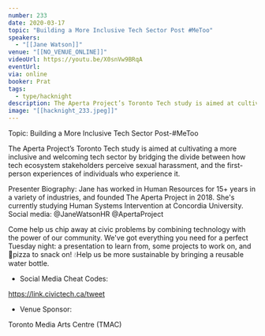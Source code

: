 ```yaml
---
number: 233
date: 2020-03-17
topic: "Building a More Inclusive Tech Sector Post #MeToo"
speakers:
  - "[[Jane Watson]]"
venue: "[[NO_VENUE_ONLINE]]"
videoUrl: https://youtu.be/X0snVw9BRqA
eventUrl:
via: online
booker: Prat
tags:
  - type/hacknight
description: The Aperta Project’s Toronto Tech study is aimed at cultivating a more inclusive and welcoming tech sector by bridging the divide between how tech ecosystem stakeholders perceive sexual harassment, and the first-person experiences of individuals who experience it.
image: "[[hacknight_233.jpeg]]"
---
```


Topic: Building a More Inclusive Tech Sector Post-#MeToo

The Aperta Project’s Toronto Tech study is aimed at cultivating a more inclusive and welcoming tech sector by bridging the divide between how tech ecosystem stakeholders perceive sexual harassment, and the first-person experiences of individuals who experience it.

Presenter Biography: Jane has worked in Human Resources for 15+ years in a variety of industries, and founded The Aperta Project in 2018. She's currently studying Human Systems Intervention at Concordia University.
Social media: @JaneWatsonHR @ApertaProject

Come help us chip away at civic problems by combining technology with the power of our community. We've got everything you need for a perfect Tuesday night: a presentation to learn from, some projects to work on, and 🍕pizza to snack on! 💧Help us be more sustainable by bringing a reusable water bottle.

+ Social Media Cheat Codes:


https://link.civictech.ca/tweet

+ Venue Sponsor:

Toronto Media Arts Centre (TMAC)
